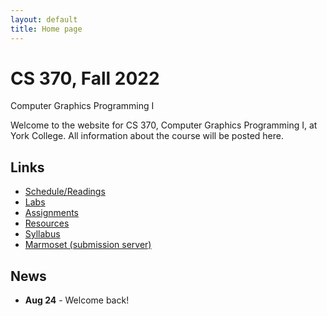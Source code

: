 ```yaml
---
layout: default
title: Home page
---
```


# CS 370, Fall 2022

<div id="subtitle">Computer Graphics Programming I</div>

Welcome to the website for CS 370, Computer Graphics Programming I, at York College.  All information about the course will be posted here.

## Links

* [Schedule/Readings](labs/schedule.html)
* [Labs](labs/index.html)
* [Assignments](assign/index.html)
* [Resources](resources.html)
* [Syllabus](syllabus.html)
* [Marmoset (submission server)](https://cs.ycp.edu/marmoset)

## News
* **Aug 24** - Welcome back!

<!--
* **Sept 9** - [Assignment 1 Written](assign/assign01.html) Due.
* **Sept 13** - [Assignment 1 Program](assign/assign01.html) Due.
* **Sept 20** - [Assignment 2 Milestone 1 Program](assign/assign02.html) Due.
* **Sept 23** - [Assignment 2 Written](assign/assign02.html) Due.
* **Sept 27** - [Assignment 2 Milestone 2 Program](assign/assign02.html) Due.
* **Sept 28 - EXAM I**
* **Oct 8** - [Assignment 3 Milestone 1 Program](assign/assign03.html) Due.
* **Oct 14** - [Final Project](assign/project.html), Milestone 1 Demo.
* **Oct 19** - [Assignment 3 Written](assign/assign03.html) Due.
* **Oct 20** - [Assignment 3 Milestone 2 Program](assign/assign03.html) Due.
* **Oct 21 - EXAM II**
* **Nov 5** - [Assignment 4 Milestone 1 Program](assign/assign04.html) Due.
* **Nov 11** - [Final Project](assign/project.html), Milestone 2 Demo.
* **Nov 16** - [Assignment 4 Written](assign/assign04.html) Due.
* **Nov 17** - [Assignment 4 Milestone 2 Program](assign/assign04.html) Due.
* **Nov 18 - EXAM III**
* **Dec 9 - 12:45-2:45 -** [FINAL PROJECT](assign/project.html) **DEMOS DUE.**
-->